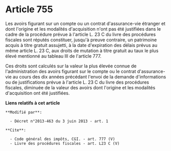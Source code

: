 # Article 755

Les avoirs figurant sur un compte ou un contrat d'assurance-vie étranger et dont l'origine et les modalités d'acquisition
n'ont pas été justifiées dans le cadre de la procédure prévue à l'article L. 23 C du livre des procédures fiscales sont
réputés constituer, jusqu'à preuve contraire, un patrimoine acquis à titre gratuit assujetti, à la date d'expiration des
délais prévus au même article L. 23 C, aux droits de mutation à titre gratuit au taux le plus élevé mentionné au tableau III
de l'article 777. 

Ces droits sont calculés sur la valeur la plus élevée connue de l'administration des avoirs figurant sur le compte ou le
contrat d'assurance-vie au cours des dix années précédant l'envoi de la demande d'informations ou de justifications prévue à
l'article L. 23 C du livre des procédures fiscales, diminuée de la valeur des avoirs dont l'origine et les modalités
d'acquisition ont été justifiées.

**Liens relatifs à cet article**

	**Modifié par**:

	  - Décret n°2013-463 du 3 juin 2013 - art. 1

	**Cite**:

	  - Code général des impôts, CGI. - art. 777 (V)
	  - Livre des procédures fiscales - art. L23 C (V)
